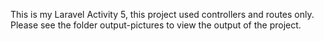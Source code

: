 This is my Laravel Activity 5, this project used controllers and routes only. Please see the folder output-pictures to view the output of the project.
